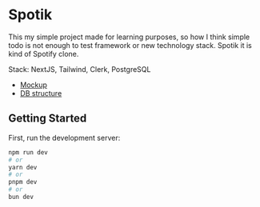 # Spotik 

This my simple project made for learning purposes, so how I think simple todo is not enough to test framework or new technology stack. Spotik it is kind of Spotify clone.

Stack: NextJS, Tailwind, Clerk, PostgreSQL

- [Mockup](https://drive.google.com/file/d/1RV9lucqem-FvaCmgCpxtxNLJP7JhBqe8/view?usp=sharing)
- [DB structure](https://dbdiagram.io/d/Spotik-65d617ac783e8c6ca517eb97)

## Getting Started

First, run the development server:

```bash
npm run dev
# or
yarn dev
# or
pnpm dev
# or
bun dev
```


